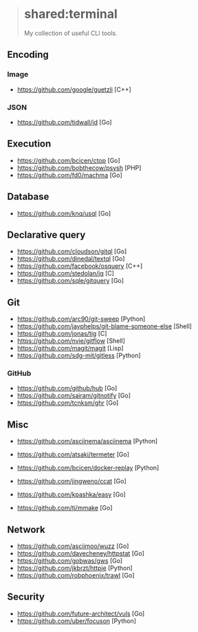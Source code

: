 > # shared:terminal
>
> My collection of useful CLI tools.

## Encoding

### Image

- https://github.com/google/guetzli                     [C++]

### JSON

- https://github.com/tidwall/jd                         [Go]

## Execution

- https://github.com/bcicen/ctop                        [Go]
- https://github.com/bobthecow/psysh                    [PHP]
- https://github.com/fd0/machma                         [Go]

## Database

- https://github.com/knq/usql                           [Go]

## Declarative query

- https://github.com/cloudson/gitql                     [Go]
- https://github.com/dinedal/textql                     [Go]
- https://github.com/facebook/osquery                   [C++]
- https://github.com/stedolan/jq                        [C]
- https://github.com/sqle/gitquery                      [Go]

## Git

- https://github.com/arc90/git-sweep                    [Python]
- https://github.com/jayphelps/git-blame-someone-else   [Shell]
- https://github.com/jonas/tig                          [C]
- https://github.com/nvie/gitflow                       [Shell]
- https://github.com/magit/magit                        [Lisp]
- https://github.com/sdg-mit/gitless                    [Python]

### GitHub

- https://github.com/github/hub                         [Go]
- https://github.com/sairam/gitnotify                   [Go]
- https://github.com/tcnksm/ghr                         [Go]

## Misc

- https://github.com/asciinema/asciinema                [Python]
- https://github.com/atsaki/termeter                    [Go]
- https://github.com/bcicen/docker-replay               [Python]
- https://github.com/jingweno/ccat                      [Go]

- https://github.com/kpashka/easy                       [Go]
- https://github.com/tj/mmake                           [Go]

## Network

- https://github.com/asciimoo/wuzz                      [Go]
- https://github.com/davecheney/httpstat                [Go]
- https://github.com/gobwas/gws                         [Go]
- https://github.com/jkbrzt/httpie                      [Python]
- https://github.com/robphoenix/trawl                   [Go]

## Security

- https://github.com/future-architect/vuls              [Go]
- https://github.com/uber/focuson                       [Python]
